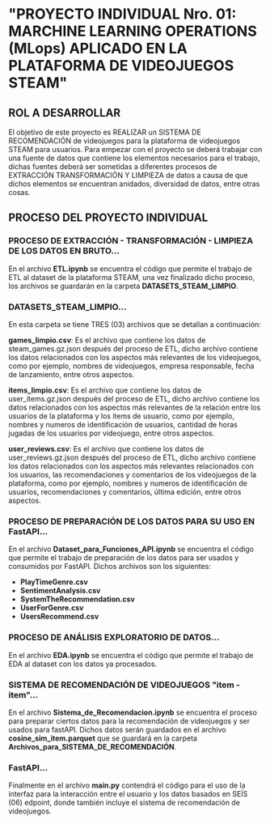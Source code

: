# "PROYECTO INDIVIDUAL Nro. 01: MARCHINE LEARNING OPERATIONS (MLops) APLICADO EN LA PLATAFORMA DE VIDEOJUEGOS STEAM"

## ROL A DESARROLLAR
El objetivo de este proyecto es REALIZAR un SISTEMA DE RECOMENDACIÓN de videojuegos para la plataforma de videojuegos STEAM para usuarios. Para empezar con el proyecto se deberá trabajar con una fuente de datos que contiene los elementos necesarios para el trabajo, dichas fuentes deberá ser sometidas a diferentes procesos de EXTRACCIÓN TRANSFORMACIÓN Y LIMPIEZA de datos a causa de que dichos elementos se encuentran anidados, diversidad de datos, entre otras cosas.

## PROCESO DEL PROYECTO INDIVIDUAL

### PROCESO DE EXTRACCIÓN - TRANSFORMACIÓN - LIMPIEZA DE LOS DATOS EN BRUTO...
En el archivo **ETL.ipynb** se encuentra el código que permite el trabajo de ETL al dataset de la plataforma STEAM, una vez finalizado dicho proceso, los archivos se guardarán en la carpeta **DATASETS_STEAM_LIMPIO**.

### DATASETS_STEAM_LIMPIO...
En esta carpeta se tiene TRES (03) archivos que se detallan a continuación:

**games_limpio.csv**: Es el archivo que contiene los datos de steam_games.gz.json después del proceso de ETL, dicho archivo contiene los datos relacionados con los aspectos más relevantes de los videojuegos, como por ejemplo, nombres de videojuegos, empresa responsable, fecha de lanzamiento, entre otros aspectos.

**items_limpio.csv**: Es el archivo que contiene los datos de user_items.gz.json después del proceso de ETL, dicho archivo contiene los datos relacionados con los aspectos más relevantes de la relación entre los usuarios de la plataforma y los items de usuario, como por ejemplo, nombres y numeros de identificación de usuarios, cantidad de horas jugadas de los usuarios por videojuego, entre otros aspectos.

**user_reviews.csv**: Es el archivo que contiene los datos de user_reviews.gz.json después del proceso de ETL, dicho archivo contiene los datos relacionados con los aspectos más relevantes relacionados con los usuarios, las recomendaciones y comentarios de los videojuegos de la plataforma, como por ejemplo, nombres y numeros de identificación de usuarios, recomendaciones y comentarios, última edición, entre otros aspectos.

### PROCESO DE PREPARACIÓN DE LOS DATOS PARA SU USO EN FastAPI...
En el archivo **Dataset_para_Funciones_API.ipynb** se encuentra el código que permite el trabajo de preparación de los datos para ser usados y consumidos por FastAPI. Dichos archivos son los siguientes:

+ **PlayTimeGenre.csv**
+ **SentimentAnalysis.csv**
+ **SystemTheRecommendation.csv**
+ **UserForGenre.csv**
+ **UsersRecommend.csv**

### PROCESO DE ANÁLISIS EXPLORATORIO DE DATOS...
En el archivo **EDA.ipynb** se encuentra el código que permite el trabajo de EDA al dataset con los datos ya procesados.

### SISTEMA DE RECOMENDACIÓN DE VIDEOJUEGOS "item - item"...
En el archivo **Sistema_de_Recomendacion.ipynb** se encuentra el proceso para preparar ciertos datos para la recomendación de videojuegos y ser usados para fastAPI. Dichos datos serán guardados en el archivo **cosine_sim_item.parquet** que se guardará en la carpeta **Archivos_para_SISTEMA_DE_RECOMENDACIÓN**.

### FastAPI...
Finalmente en el archivo **main.py** contendrá el código para el uso de la interfaz para la interacción entre el usuario y los datos basados en SEÍS (06) edpoint, donde también incluye el sistema de recomendación de videojuegos.